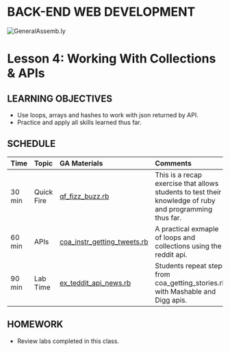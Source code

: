 BACK-END WEB DEVELOPMENT
============================

![GeneralAssemb.ly](https://github.com/generalassembly/ga-ruby-on-rails-for-devs/raw/master/images/ga.png "GeneralAssemb.ly")


Lesson 4: Working With Collections & APIs
========


LEARNING OBJECTIVES
--------

-	Use loops, arrays and hashes to work with json returned by API. 
-	Practice and apply all skills learned thus far.


SCHEDULE
--------

| Time        | Topic| GA Materials| Comments |
| ------------- |:-------------|:-------------------|:-------------------|
| 30 min | Quick Fire |[qf_fizz_buzz.rb](exercises/quick_fire/qf_fizz_buzz.rb) | This is a recap exercise that allows students to test their knowledge of ruby and programming thus far. | 
| 60 min | APIs | [coa_instr_getting_tweets.rb](code_alongs/coa_instr_getting_stories.rb)<br>  | A practical exmaple of loops and collections using the reddit api. |
| 90 min | Lab Time | [ex_teddit_api_news.rb](exercises/ex_teddit_api_news.rb) | Students repeat steps from coa_getting_stories.rb with Mashable and Digg apis.|



HOMEWORK
--------

-	Review labs completed in this class.




